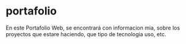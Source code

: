 # portafolio
En este Portafolio Web, se encontrará con informacion mia, sobre los proyectos que estare haciendo, que tipo de tecnologia uso, etc.
